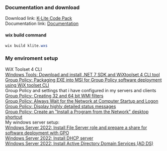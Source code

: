 ### Documentation and download
Download link: [K-Lite Code Pack](https://www.codecguide.com/download_kl.htm) <br />
Documentation link: [Documentation](https://www.codecguide.com/silentinstall.htm) <br />

#### wix build command
```powershell
wix build klite.wxs
```

### My enviroment setup
WiX Toolset 4 CLI <br />
[Windows Tools: Download and install .NET 7 SDK and WiXtoolset 4 CLI tool](https://youtu.be/ukrIlmadTjw) <br />
[Group Policy: Packaging EXE into MSI for Group Policy software deployment using WiX toolset CLI](https://youtu.be/pZ42XS2Ucsg) <br />
Group Policy and settings that i have configured in my servers and clients <br />
[Group Policy: Creating 32 and 64 bit WMI filters](https://youtu.be/ffBIiQaVXGM) <br />
[Group Policy: Always Wait for the Network at Computer Startup and Logon](https://youtu.be/8BF0rU7peNk) <br />
[Group Policy: Display highly detailed status messages](https://youtu.be/2LB51n4O1Lk) <br />
[Group Policy: Create an "Install a Program from the Network" desktop shortcut](https://youtu.be/s_pMiG0F0ho) <br />
My windows server setup: <br />
[Windows Server 2022: Install File Server role and prepare a share for software deployment with GPO](https://youtu.be/jEWSdC2qwyA) <br />
[Windows Server 2022: Install DHCP server](https://youtu.be/8n0MD9stQis) <br />
[Windows Server 2022: Install Active Directory Domain Services (AD DS)](https://youtu.be/1cYewbW3Tl0) <br />
